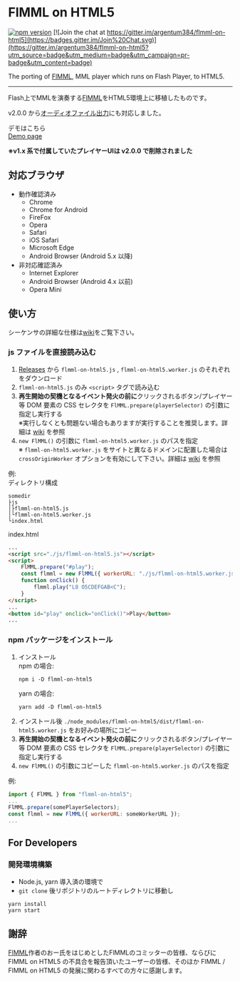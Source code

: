 # FlMML on HTML5

[![npm version](https://badge.fury.io/js/flmml-on-html5.svg)](https://badge.fury.io/js/flmml-on-html5)
[![Join the chat at https://gitter.im/argentum384/flmml-on-html5](https://badges.gitter.im/Join%20Chat.svg)](https://gitter.im/argentum384/flmml-on-html5?utm_source=badge&utm_medium=badge&utm_campaign=pr-badge&utm_content=badge)

The porting of [FlMML](https://flmml.codeplex.com/), MML player which runs on Flash Player, to HTML5\.

---
Flash上でMMLを演奏する[FlMML](https://flmml.codeplex.com/)をHTML5環境上に移植したものです。

v2.0.0 から[オーディオファイル出力](https://github.com/argentum384/flmml-on-html5/wiki/v2.x#exportwav)にも対応しました。

デモはこちら  
[Demo page](https://argentum384.github.io/flmml-on-html5-demo/)

**※v1.x 系で付属していたプレイヤーUIは v2.0.0 で削除されました**

## 対応ブラウザ
* 動作確認済み
    * Chrome
    * Chrome for Android
    * FireFox
    * Opera
    * Safari
    * iOS Safari
    * Microsoft Edge
    * Android Browser \(Android 5.x 以降\)
* 非対応確認済み
    * Internet Explorer
    * Android Browser \(Android 4.x 以前\)
    * Opera Mini

## 使い方
シーケンサの詳細な仕様は[wiki](https://github.com/argentum384/flmml-on-html5/wiki)をご覧下さい。  

### js ファイルを直接読み込む
1. [Releases](https://github.com/argentum384/flmml-on-html5/releases) から `flmml-on-html5.js` , `flmml-on-html5.worker.js` のそれぞれをダウンロード
1. `flmml-on-html5.js` のみ `<script>` タグで読み込む
1. **再生開始の契機となるイベント発火の前に**クリックされるボタン/プレイヤー等 DOM 要素の CSS セレクタを `FlMML.prepare(playerSelector)` の引数に指定し実行する  
   ※実行しなくとも問題ない場合もありますが実行することを推奨します。詳細は [wiki](https://github.com/argentum384/flmml-on-html5/wiki/v2.x#prepare) を参照
1. `new FlMML()` の引数に `flmml-on-html5.worker.js` のパスを指定  
   ※ `flmml-on-html5.worker.js` をサイトと異なるドメインに配置した場合は `crossOriginWorker` オプションを有効にして下さい。詳細は [wiki](https://github.com/argentum384/flmml-on-html5/wiki/v2.x#constructor) を参照

例:  
ディレクトリ構成
```
somedir
├js
│├flmml-on-html5.js
│└flmml-on-html5.worker.js
└index.html
```
index.html
```html
...
<script src="./js/flmml-on-html5.js"></script>
<script>
    FlMML.prepare("#play");
    const flmml = new FlMML({ workerURL: "./js/flmml-on-html5.worker.js" });
    function onClick() {
        flmml.play("L8 O5CDEFGAB<C");
    }
</script>
...
<button id="play" onclick="onClick()">Play</button>
...
```

### npm パッケージをインストール
1. インストール  
   npm の場合:  
   ```
   npm i -D flmml-on-html5
   ```
   yarn の場合:  
   ```
   yarn add -D flmml-on-html5
   ```
1. インストール後 `./node_modules/flmml-on-html5/dist/flmml-on-html5.worker.js` をお好みの場所にコピー
1. **再生開始の契機となるイベント発火の前に**クリックされるボタン/プレイヤー等 DOM 要素の CSS セレクタを `FlMML.prepare(playerSelector)` の引数に指定し実行する  
1. `new FlMML()` の引数にコピーした `flmml-on-html5.worker.js` のパスを指定

例:
```js
import { FlMML } from "flmml-on-html5";
...
FlMML.prepare(somePlayerSelectors);
const flmml = new FlMML({ workerURL: someWorkerURL });
...
```


## For Developers

### 開発環境構築
- Node.js, yarn 導入済の環境で
- `git clone` 後リポジトリのルートディレクトリに移動し
```
yarn install
yarn start
```

## 謝辞
[FlMML](https://flmml.codeplex.com/)作者のおー氏をはじめとしたFlMMLのコミッターの皆様、ならびに FlMML on HTML5 の不具合を報告頂いたユーザーの皆様、そのほか FlMML \/ FlMML on HTML5 の発展に関わるすべての方々に感謝します。

